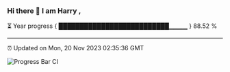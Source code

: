 ### Hi there 👋 I am Harry , 

⏳ Year progress { ██████████████████████████▁▁▁▁ } 88.52 %

---

⏰ Updated on Mon, 20 Nov 2023 02:35:36 GMT

![Progress Bar CI](https://github.com/duykhang68/duykhang68/workflows/Progress%20Bar%20CI/badge.svg)
